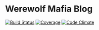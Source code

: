 # Werewolf Mafia Blog

[![Build Status](http://allthebadges.io/HeroicEric/wolf_den/travis.png)](http://allthebadges.io/HeroicEric/wolf_den/travis)
[![Coverage](http://allthebadges.io/HeroicEric/wolf_den/coveralls.png)](http://allthebadges.io/HeroicEric/wolf_den/coveralls)
[![Code Climate](http://allthebadges.io/HeroicEric/wolf_den/code_climate.png)](http://allthebadges.io/HeroicEric/wolf_den/code_climate)
